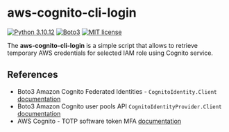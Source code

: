 # aws-cognito-cli-login

[![Python 3.10.12](https://img.shields.io/badge/python-3.10.12-blue.svg)](https://www.python.org/downloads/release/python-377/)
[![Boto3](https://img.shields.io/badge/Boto3-1.34.117-blue.svg)](https://boto3.amazonaws.com/v1/documentation/api/latest/index.html)
[![MIT license](https://img.shields.io/badge/License-MIT-blue.svg)](https://lbesson.mit-license.org/)

The **aws-cognito-cli-login** is a simple script that allows to retrieve temporary AWS credentials for selected IAM role using Cognito service.

## References
- Boto3 Amazon Cognito Federated Identities - `CognitoIdentity.Client` [documentation](https://boto3.amazonaws.com/v1/documentation/api/latest/reference/services/cognito-identity.html#cognitoidentity)
- Boto3 Amazon Cognito user pools API `CognitoIdentityProvider.Client` [documentation](https://boto3.amazonaws.com/v1/documentation/api/latest/reference/services/cognito-idp.html#cognitoidentityprovider)
- AWS Cognito - TOTP software token MFA [documentation](https://docs.aws.amazon.com/cognito/latest/developerguide/user-pool-settings-mfa-totp.html)